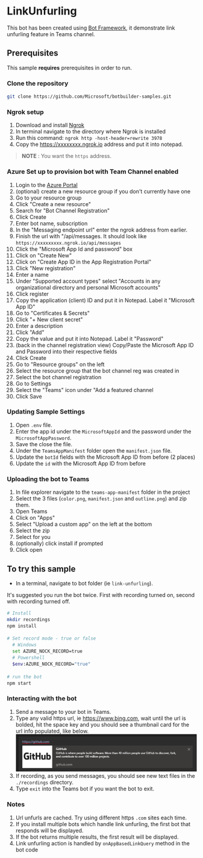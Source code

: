 # LinkUnfurling

This bot has been created using [Bot Framework](https://dev.botframework.com), it demonstrate link unfurling feature in Teams channel.

## Prerequisites

This sample **requires** prerequisites in order to run.

### Clone the repository

```bash
git clone https://github.com/Microsoft/botbuilder-samples.git
```

### Ngrok setup

1. Download and install [Ngrok](https://ngrok.com/download)
2. In terminal navigate to the directory where Ngrok is installed
3. Run this command: ```ngrok http -host-header=rewrite 3978 ```
4. Copy the https://xxxxxxxx.ngrok.io address and put it into notepad. 
  >**NOTE** : You want the `https` address.

### Azure Set up to provision bot with Team Channel enabled

1. Login to the [Azure Portal](https://portal.azure.com) 
2. (optional) create a new resource group if you don't currently have one
3. Go to your resource group 
4. Click "Create a new resource" 
5. Search for "Bot Channel Registration" 
6. Click Create 
7. Enter bot name, subscription
8. In the "Messaging endpoint url" enter the ngrok address from earlier. 
9. Finish the url with "/api/messages. It should look like ```https://xxxxxxxxx.ngrok.io/api/messages```
10. Click the "Microsoft App Id and password" box 
11. Click on "Create New" 
12. Click on "Create App ID in the App Registration Portal" 
13. Click "New registration" 
14. Enter a name 
15. Under "Supported account types" select "Accounts in any organizational directory and personal Microsoft accounts" 
16. Click register 
17. Copy the application (client) ID and put it in Notepad. Label it "Microsoft App ID" 
18. Go to "Certificates & Secrets" 
19. Click "+ New client secret" 
20. Enter a description 
21. Click "Add" 
22. Copy the value and put it into Notepad. Label it "Password"
23. (back in the channel registration view) Copy/Paste the Microsoft App ID and Password into their respective fields 
24. Click Create 
25. Go to "Resource groups" on the left 
26. Select the resource group that the bot channel reg was created in 
27. Select the bot channel registration 
28. Go to Settings  
29. Select the "Teams" icon under "Add a featured channel 
30. Click Save 



### Updating Sample Settings

1. Open `.env` file.
2. Enter the app id under the `MicrosoftAppId` and the password under the `MicrosoftAppPassword`. 
3. Save the close the file.
4. Under the `TeamsAppManifest` folder open the `manifest.json` file.
5. Update the ```botId``` fields with the Microsoft App ID from before  (2 places)
6. Update the ```id``` with the Microsoft App ID from before 



### Uploading the bot to Teams

1. In file explorer navigate to the `teams-app-manifest` folder in the project 
2. Select the 3 files (`color.png`, `manifest.json` and `outline.png`) and zip them. 
3. Open Teams 
4. Click on "Apps" 
5. Select "Upload a custom app" on the left at the bottom 
6. Select the zip  
7. Select for you  
8. (optionally) click install if prompted 
9. Click open 

   

## To try this sample

- In a terminal, navigate to bot folder (ie `link-unfurling`).

It's suggested you run the bot twice.  First with recording turned on, second with recording turned off.

```bash
# Install
mkdir recordings
npm install

# Set record mode - true or false
  # Windows
  set AZURE_NOCK_RECORD=true
  # Powershell
  $env:AZURE_NOCK_RECORD="true"

# run the bot
npm start
```

### Interacting with the bot

1. Send a message to your bot in Teams.
2. Type any valid https url, ie https://www.bing.com, wait until the url is bolded, hit the space key and you should see a thumbnail card for the url info populated, like below. 
   ![Sample Unfurl](./_images/1569017810114.png)
3. If recording, as you send messages, you should see new text files in the `./recordings` directory.
4. Type `exit` into the Teams bot if you want the bot to exit.

### Notes
1. Url unfurls are cached.  Try using different https `.com` sites each time.
2. If you install multiple bots which handle link unfurling, the first bot that responds will be displayed.
3. If the bot returns multiple results, the first result will be displayed.
4. Link unfurling action is handled by `onAppBasedLinkQuery` method in the bot code
